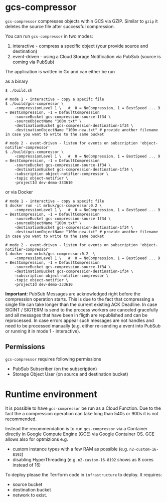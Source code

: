 # gcs-compressor

`gcs-compressor` compresses objects within GCS via GZIP. Similar to `gzip` it deletes the source file after successful compression.

You can run `gcs-compressor` in two modes:

1. interactive  - compress a specific object (your provide source and destination)
2. event-driven - using a Cloud Storage Notification via PubSub (source is coming via PubSub)

The application is written in Go and can either be run 

as a binary
    
    $ ./build.sh

    # mode 1 - interactive - copy a specifc file
    $ ./build/gcs-compressor \ 
        -compressionLevel 1 \   #  0 = NoCompression, 1 = BestSpeed ... 9 = BestCompression, -1 = DefaultCompression
        -sourceBucket gcs-compression-source-1f34 \
        -sourceObjectName "100m.txt" \
        -destinationBucket gcs-compression-destination-1f34 \
        -destinationObjectName "100m-new.txt" # provide another filename in case you want to write to the same bucket

    # mode 2 - event-driven - listen for events on subscription 'object-notifier-compressor'
    $ ./build/gcs-compressor \ 
        -compressionLevel 1 \   #  0 = NoCompression, 1 = BestSpeed ... 9 = BestCompression, -1 = DefaultCompression
        -sourceBucket gcs-compression-source-1f34 \
        -destinationBucket gcs-compression-destination-1f34 \
        -subscription object-notifier-compressor \
        -topic object-notifier \
        -projectId dev-demo-333610 


or via Docker

    # mode 1 - interactive - copy a specifc file
    $ docker run -it mrbuk/gcs-compressor:0.2 \ 
        -compressionLevel 1 \   #  0 = NoCompression, 1 = BestSpeed ... 9 = BestCompression, -1 = DefaultCompression
        -sourceBucket gcs-compression-source-1f34 \
        -sourceObjectName "100m.txt" \
        -destinationBucket gcs-compression-destination-1f34 \
        -destinationObjectName "100m-new.txt" # provide another filename in case you want to write to the same bucket

    # mode 2 - event-driven - listen for events on subscription 'object-notifier-compressor'
    $ docker run mrbuk/gcs-compressor:0.2  \ 
        -compressionLevel 1 \   #  0 = NoCompression, 1 = BestSpeed ... 9 = BestCompression, -1 = DefaultCompression
        -sourceBucket gcs-compression-source-1f34 \
        -destinationBucket gcs-compression-destination-1f34 \
        -subscription object-notifier-compressor \
        -topic object-notifier \
        -projectId dev-demo-333610 

**Important:** PubSub Messages are acknowledged right before the compression operation starts. 
This is due to the fact that compressing a single file can take longer than the current existing ACK Deadline.
In case SIGINT / SIGTERM is send to the process workers are canceled gracefully and all messages that have been in fligth are republished and can be reprocessed. 
In case errors appear such messages are not handles and need to be processed manually (e.g. either re-sending a event into PubSub or running it in mode 1 - interactive).

## Permissions

`gcs-compressor` requires following permissions
  - PubSub Subscriber (on the subscription)
  - Storage Object User (on source and destination bucket)

# Runtime environment

It is possible to have `gcs-compressor` be run as a Cloud Function. Due to the fact the a compression operation can take long than 540s or 900s it is not recommended.

Instead the recommendation is to run `gcs-compressor` via a Container directly in Google Compute Engine (GCE) via Google Container OS. GCE allows also for optmizions e.g.

- custom instance types with a few RAM as possible (e.g. `n2-custom-16-8192`)
- disabling HyperThreading (e.g. `n2-custom-16-8192` shows as 8 cores instead of 16)

To deploy please the Terrform code in `infrastructure` to deploy. It requires:
- source bucket
- destination bucket
- network
to exist.
